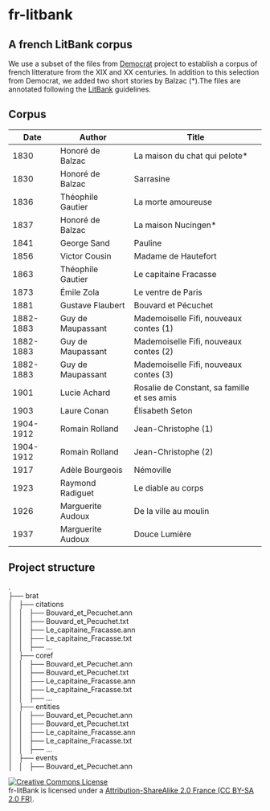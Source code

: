 # fr-litbank
## A french LitBank corpus

We use a subset of the files from [Democrat](https://www.ortolang.fr/market/corpora/democrat/) project to establish a corpus of french litterature from the XIX and XX centuries. In addition to this selection from Democrat,
we added two short stories by Balzac (\*).The files are annotated following the [LitBank](https://github.com/dbamman/litbank) guidelines.


## Corpus

|Date|Author|Title|
|---|---|---|
|1830|Honoré de Balzac|La maison du chat qui pelote*|
|1830|Honoré de Balzac|Sarrasine|
|1836|Théophile Gautier|La morte amoureuse|
|1837|Honoré de Balzac|La maison Nucingen*|
|1841|George Sand|Pauline|
|1856|Victor Cousin|Madame de Hautefort|ok|ok|			
|1863|Théophile Gautier|Le capitaine Fracasse|
|1873|Émile Zola|Le ventre de Paris|
|1881|Gustave Flaubert|Bouvard et Pécuchet|
|1882-1883|Guy de Maupassant|Mademoiselle Fifi, nouveaux contes (1)|
|1882-1883|Guy de Maupassant|Mademoiselle Fifi, nouveaux contes (2)|
|1882-1883|Guy de Maupassant|Mademoiselle Fifi, nouveaux contes (3)|
|1901|Lucie Achard|Rosalie de Constant, sa famille et ses amis|
|1903|Laure Conan|Élisabeth Seton|
|1904-1912|Romain Rolland|Jean-Christophe (1)|
|1904-1912|Romain Rolland|Jean-Christophe (2)|
|1917|Adèle Bourgeois|Némoville|
|1923|Raymond Radiguet|Le diable au corps|
|1926|Marguerite Audoux|De la ville au moulin|
|1937|Marguerite Audoux|Douce Lumière|

## Project structure                                        
   .                                        
   ├── brat                                 
   │   ├── citations                        
   │   │   ├── Bouvard_et_Pecuchet.ann      
   │   │   ├── Bouvard_et_Pecuchet.txt      
   │   │   ├── Le_capitaine_Fracasse.ann    
   │   │   ├── Le_capitaine_Fracasse.txt    
   │   │   ├── ...                          
   │   ├── coref                            
   │   │   ├── Bouvard_et_Pecuchet.ann      
   │   │   ├── Bouvard_et_Pecuchet.txt      
   │   │   ├── Le_capitaine_Fracasse.ann    
   │   │   ├── Le_capitaine_Fracasse.txt    
   │   │   ├── ...                          
   │   ├── entities                         
   │   │   ├── Bouvard_et_Pecuchet.ann      
   │   │   ├── Bouvard_et_Pecuchet.txt      
   │   │   ├── Le_capitaine_Fracasse.ann    
   │   │   ├── Le_capitaine_Fracasse.txt    
   │   │   ├── ...                          
   │   ├── events                           
   │   │   ├── Bouvard_et_Pecuchet.ann 


<a rel="license" href="https://creativecommons.org/licenses/by-sa/4.0/"><img alt="Creative Commons License" style="border-width:0" src="https://i.creativecommons.org/l/by/4.0/88x31.png" /></a>
<br/>fr-litBank is licensed under a <a rel="license" href="https://creativecommons.org/licenses/by-sa/4.0/">Attribution-ShareAlike 2.0 France (CC BY-SA 2.0 FR)</a>.
